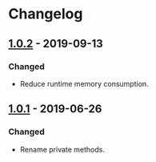 # Changelog

## [1.0.2] - 2019-09-13

### Changed

- Reduce runtime memory consumption.

## [1.0.1] - 2019-06-26

### Changed

- Rename private methods.


[1.0.2]: https://github.com/atzedent/globkit/compare/v1.0.2..v1.0.1
[1.0.1]: https://github.com/atzedent/globkit/compare/v1.0.1..v1.0.0
[1.0.0]: https://github.com/atzedent/globkit/releases/tag/v1.0.0
